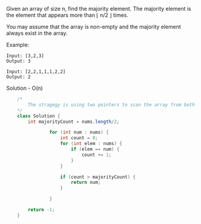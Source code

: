 Given an array of size n, find the majority element. The majority element is the element that appears more than ⌊ n/2 ⌋ times.

You may assume that the array is non-empty and the majority element always exist in the array.

Example:
```
Input: [3,2,3]
Output: 3

Input: [2,2,1,1,1,2,2]
Output: 2

```
Solution - O(n)
```Java
    /*
        The stragegy is using two pointers to scan the array from both side
    */
    class Solution {
        int majorityCount = nums.length/2;

                for (int num : nums) {
                    int count = 0;
                    for (int elem : nums) {
                        if (elem == num) {
                            count += 1;
                        }
                    }

                    if (count > majorityCount) {
                        return num;
                    }

                }

        return -1;    
    }
```